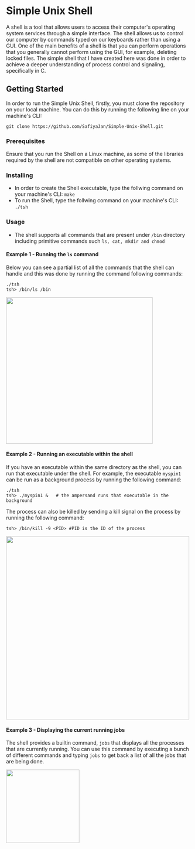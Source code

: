 # Simple Unix Shell

A shell is a tool that allows users to access their computer's operating system services through a simple interface. The shell allows us to control our computer by commands typed on our keyboards rather than using a GUI. One of the main benefits of a shell is that you can perform operations that you generally cannot perform using the GUI, for example, deleting locked files.
The simple shell that I have created here was done in order to achieve a deeper understanding of process control and signaling, specifically in C.

 
## Getting Started

In order to run the Simple Unix Shell, firstly, you must clone the repository on your local machine. You can do this by running the following line on your machine's CLI:

```git clone https://github.com/SafiyaJan/Simple-Unix-Shell.git```

### Prerequisites

Ensure that you run the Shell on a Linux machine, as some of the libraries required by the shell are not compatible on other operating systems.

### Installing

 - In order to create the Shell executable, type the follwing command on your machine's CLI:
```make```
 - To run the Shell, type the follwing command on your machine's CLI:
```./tsh```

### Usage

- The shell supports all commands that are present under ```/bin``` directory including primitive commands such ```ls, cat, mkdir and chmod```

#### Example 1 - Running the ```ls``` command

Below you can see a partial list of all the commands that the shell can handle and this was done by running the command following commands:
```
./tsh
tsh> /bin/ls /bin 
``` 
<img src="ls_example.png" width = "400" >

#### Example 2 - Running an executable within the shell 

If you have an executable within the same directory as the shell, you can run that executable under the shell. For example, the executable ```myspin1``` can be run as a background process by running the following command:
```
./tsh
tsh> ./myspin1 &   # the ampersand runs that executable in the background
``` 
The process can also be killed by sending a kill signal on the process by running the following command:

```
tsh> /bin/kill -9 <PID> #PID is the ID of the process
```
<img src="exec_example.png" width = "500" >

#### Example 3 - Displaying the current running jobs 

The shell provides a builtin command, ```jobs``` that displays all the processes that are currently running. You can use this command by executing a bunch of different commands and typing ```jobs``` to get back a list of all the jobs that are being done.

<img src="jobs_example.png" width = "200" >

